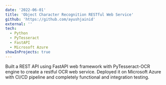 ```yaml
---
date: '2022-06-01'
title: 'Object Character Recognition RESTful Web Service'
github: 'https://github.com/ayushjainid'
external: ''
tech:
  - Python
  - PyTesseract
  - FastAPI
  - Microsoft Azure
showInProjects: true
---
```


Built a REST API using FastAPI web framework with PyTesseract-OCR engine to create a restful OCR web service. Deployed it on Microsoft Azure with CI/CD pipeline and completely functional and integration testing.
